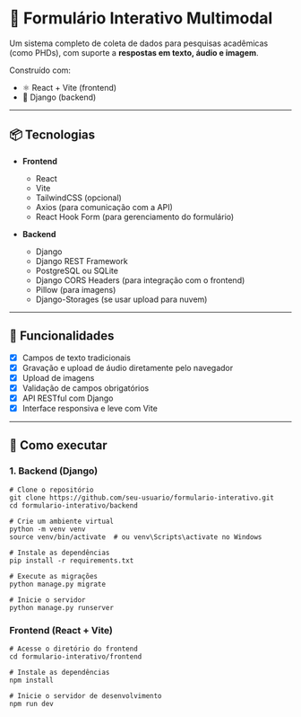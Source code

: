 # 📝 Formulário Interativo Multimodal

Um sistema completo de coleta de dados para pesquisas acadêmicas (como PHDs), com suporte a **respostas em texto, áudio e imagem**.

Construído com:
- ⚛️ React + Vite (frontend)
- 🐍 Django (backend)

---

## 📦 Tecnologias

- **Frontend**
  - React
  - Vite
  - TailwindCSS (opcional)
  - Axios (para comunicação com a API)
  - React Hook Form (para gerenciamento do formulário)

- **Backend**
  - Django
  - Django REST Framework
  - PostgreSQL ou SQLite
  - Django CORS Headers (para integração com o frontend)
  - Pillow (para imagens)
  - Django-Storages (se usar upload para nuvem)

---

## 🧩 Funcionalidades

- [x] Campos de texto tradicionais
- [x] Gravação e upload de áudio diretamente pelo navegador
- [x] Upload de imagens
- [x] Validação de campos obrigatórios
- [x] API RESTful com Django
- [x] Interface responsiva e leve com Vite

---

## 🚀 Como executar

### 1. Backend (Django)

```
# Clone o repositório
git clone https://github.com/seu-usuario/formulario-interativo.git
cd formulario-interativo/backend

# Crie um ambiente virtual
python -m venv venv
source venv/bin/activate  # ou venv\Scripts\activate no Windows

# Instale as dependências
pip install -r requirements.txt

# Execute as migrações
python manage.py migrate

# Inicie o servidor
python manage.py runserver

``` 
### Frontend (React + Vite)

``` 
# Acesse o diretório do frontend
cd formulario-interativo/frontend

# Instale as dependências
npm install

# Inicie o servidor de desenvolvimento
npm run dev
```

